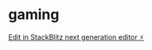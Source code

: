 # gaming

[Edit in StackBlitz next generation editor ⚡️](https://stackblitz.com/~/github.com/hiteshh156/gaming)